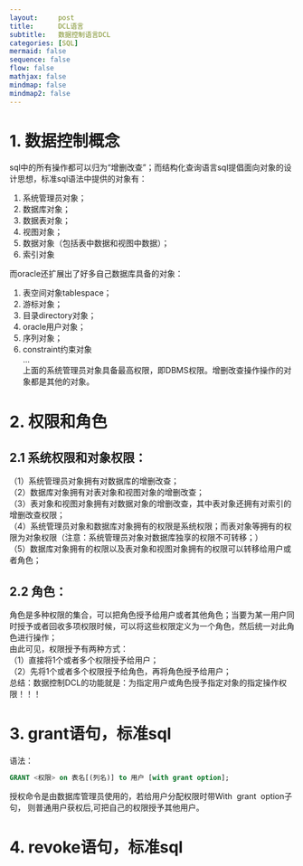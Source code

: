 ```yaml
---
layout:     post
title:      DCL语言
subtitle:   数据控制语言DCL
categories: [SQL]
mermaid: false
sequence: false
flow: false
mathjax: false
mindmap: false
mindmap2: false
---
```


# 1. 数据控制概念
sql中的所有操作都可以归为“增删改查”；而结构化查询语言sql提倡面向对象的设计思想，标准sql语法中提供的对象有：   
1.  系统管理员对象；   
2.  数据库对象；   
3.  数据表对象；   
4.  视图对象；   
5.  数据对象（包括表中数据和视图中数据）；   
6.  索引对象   

而oracle还扩展出了好多自己数据库具备的对象：   
1.  表空间对象tablespace；   
2.  游标对象；   
3.  目录directory对象；   
4.  oracle用户对象；   
5.  序列对象；   
6.  constraint约束对象   
...   
上面的系统管理员对象具备最高权限，即DBMS权限。增删改查操作操作的对象都是其他的对象。   

# 2. 权限和角色
## 2.1 系统权限和对象权限：
（1）系统管理员对象拥有对数据库的增删改查；   
（2）数据库对象拥有对表对象和视图对象的增删改查；   
（3）表对象和视图对象拥有对数据对象的增删改查，其中表对象还拥有对索引的增删改查权限；   
（4）系统管理员对象和数据库对象拥有的权限是系统权限；而表对象等拥有的权限为对象权限（注意：系统管理员对象对数据库独享的权限不可转移；）   
（5）数据库对象拥有的权限以及表对象和视图对象拥有的权限可以转移给用户或者角色；    
## 2.2 角色：
角色是多种权限的集合，可以把角色授予给用户或者其他角色；当要为某一用户同时授予或者回收多项权限时候，可以将这些权限定义为一个角色，然后统一对此角色进行操作；   
由此可见，权限授予有两种方式：   
（1）直接将1个或者多个权限授予给用户；   
（2）先将1个或者多个权限授予给角色，再将角色授予给用户；   
总结：数据控制DCL的功能就是：为指定用户或角色授予指定对象的指定操作权限！！！    

# 3. grant语句，标准sql
语法：
```sql
GRANT <权限> on 表名[(列名)] to 用户 [with grant option];
```
授权命令是由数据库管理员使用的，若给用户分配权限时带With  grant  option子句， 则普通用户获权后,可把自己的权限授予其他用户。   

# 4. revoke语句，标准sql